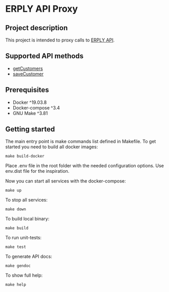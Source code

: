 # ERPLY API Proxy

## Project description
This project is intended to proxy calls to [ERPLY API](https://learn-api.erply.com/requests).

## Supported API methods

- [getCustomers](https://learn-api.erply.com/requests/getcustomers)
- [saveCustomer](https://learn-api.erply.com/requests/savecustomer)

## Prerequisites
- Docker ^19.03.8
- Docker-compose ^3.4
- GNU Make ^3.81

## Getting started

The main entry point is make commands list defined in Makefile.
To get started you need to build all docker images:

    make build-docker

Place .env file in the root folder with the needed configuration options. Use env.dist file for the inspiration.

Now you can start all services with the docker-compose:

    make up
    
To stop all services:

    make down

To build local binary:

    make build
    
To run unit-tests:

    make test
    
To generate API docs:

    make gendoc
    
To show full help:

    make help
